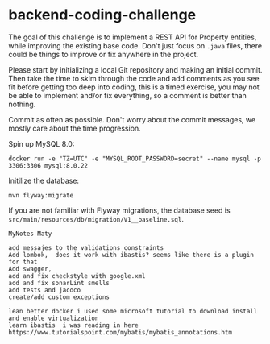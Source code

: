 # backend-coding-challenge

The goal of this challenge is to implement a REST API for Property entities, while improving the existing base code.
Don't just focus on `.java` files, there could be things to improve or fix anywhere in the project.

Please start by initializing a local Git repository and making an initial commit.
Then take the time to skim through the code and add comments as you see fit before getting too deep into coding, this is
a timed exercise, you may not be able to implement and/or fix everything, so a comment is better than nothing.

Commit as often as possible. Don't worry about the commit messages, we mostly care about the time progression.

Spin up MySQL 8.0:
```commandline
docker run -e "TZ=UTC" -e "MYSQL_ROOT_PASSWORD=secret" --name mysql -p 3306:3306 mysql:8.0.22
```

Initilize the database:
```commandline
mvn flyway:migrate
```

If you are not familiar with Flyway migrations, the database seed is `src/main/resources/db/migration/V1__baseline.sql`.



```commandline
MyNotes Maty

add messajes to the validations constraints
Add lombok,  does it work with ibastis? seems like there is a plugin for that  
Add swagger, 
add and fix checkstyle with google.xml
add and fix sonarLint smells
add tests and jacoco
create/add custom exceptions

lean better docker i used some microsoft tutorial to download install and enable virtualization
learn ibastis  i was reading in here https://www.tutorialspoint.com/mybatis/mybatis_annotations.htm
```